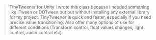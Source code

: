 > TinyTweener for Unity
I wrote this class because i needed something like iTween or DOTween but but without installing any external library for my project. TinyTweener is quick and faster, especially if you need precise value transitioning. Also offer many options of use for different conditions (Transform control, float values changes, light control, audio control etc). 
